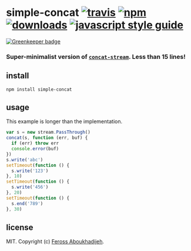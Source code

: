 # simple-concat [![travis][travis-image]][travis-url] [![npm][npm-image]][npm-url] [![downloads][downloads-image]][downloads-url] [![javascript style guide][standard-image]][standard-url]

[![Greenkeeper badge](https://badges.greenkeeper.io/feross/simple-concat.svg)](https://greenkeeper.io/)

[travis-image]: https://img.shields.io/travis/feross/simple-concat/master.svg
[travis-url]: https://travis-ci.org/feross/simple-concat
[npm-image]: https://img.shields.io/npm/v/simple-concat.svg
[npm-url]: https://npmjs.org/package/simple-concat
[downloads-image]: https://img.shields.io/npm/dm/simple-concat.svg
[downloads-url]: https://npmjs.org/package/simple-concat
[standard-image]: https://img.shields.io/badge/code_style-standard-brightgreen.svg
[standard-url]: https://standardjs.com

### Super-minimalist version of [`concat-stream`](https://github.com/maxogden/concat-stream). Less than 15 lines!

## install

```
npm install simple-concat
```

## usage

This example is longer than the implementation.

```js
var s = new stream.PassThrough()
concat(s, function (err, buf) {
  if (err) throw err
  console.error(buf)
})
s.write('abc')
setTimeout(function () {
  s.write('123')
}, 10)
setTimeout(function () {
  s.write('456')
}, 20)
setTimeout(function () {
  s.end('789')
}, 30)
```

## license

MIT. Copyright (c) [Feross Aboukhadijeh](http://feross.org).
